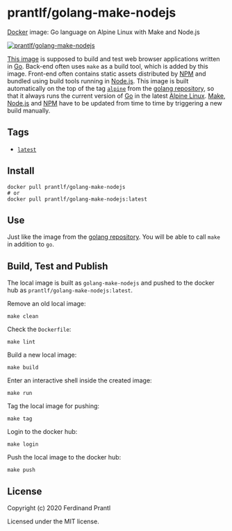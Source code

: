 # prantlf/golang-make-nodejs

[Docker] image: Go language on Alpine Linux with Make and Node.js

[![prantlf/golang-make-nodejs](http://dockeri.co/image/prantlf/golang-make-nodejs)](https://hub.docker.com/repository/docker/prantlf/golang-make-nodejs/)

[This image] is supposed to build and test web browser applications written in [Go]. Back-end often uses `make` as a build tool, which is added by this image. Front-end often contains static assets distributed by [NPM] and bundled using build tools running in [Node.js].  This image is built automatically on the top of the tag [`alpine`] from the [golang repository], so that it always runs the current version of [Go] in the latest [Alpine Linux]. [Make], [Node.js] and [NPM] have to be updated from time to time by triggering a new build manually.

## Tags

- [`latest`]

## Install

```
docker pull prantlf/golang-make-nodejs
# or
docker pull prantlf/golang-make-nodejs:latest
```

## Use

Just like the image from the [golang repository]. You will be able to call `make` in addition to `go`.

## Build, Test and Publish

The local image is built as `golang-make-nodejs` and pushed to the docker hub as `prantlf/golang-make-nodejs:latest`.

Remove an old local image:

    make clean

Check the `Dockerfile`:

    make lint

Build a new local image:

    make build

Enter an interactive shell inside the created image:

    make run

Tag the local image for pushing:

    make tag

Login to the docker hub:

    make login

Push the local image to the docker hub:

    make push

## License

Copyright (c) 2020 Ferdinand Prantl

Licensed under the MIT license.

[Docker]: https://www.docker.com/
[This image]: https://hub.docker.com/repository/docker/prantlf/golang-make-nodejs
[`alpine`]: https://hub.docker.com/_/golang?tab=tags
[`latest`]: https://hub.docker.com/repository/docker/prantlf/golang-make-nodejs/tags
[Go]: https://golang.org/
[golang repository]: https://hub.docker.com/_/golang
[Make]: https://www.gnu.org/software/make/
[Node.js]: https://nodejs.org/
[NPM]: https://docs.npmjs.com/cli/npm
[Alpine Linux]: https://alpinelinux.org/
